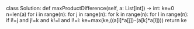 class Solution:
def maxProductDifference(self, a: List[int]) -> int:
ke=0
n=len(a)
for i in range(n):
for j in range(n):
for k in range(n):
for l in range(n):
if i!=j and j!=k and k!=l and l!=i:
ke=max(ke,((a[i]*a[j])-(a[k]*a[l])))
return ke
